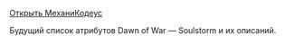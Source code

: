 [Открыть МеханиКодеус](https://demernkardaz.github.io/MechaniCodeus/index.html)

Будущий список атрибутов Dawn of War — Soulstorm и их описаний.
